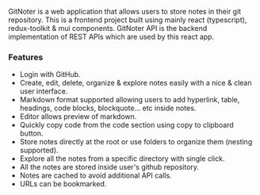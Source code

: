 GitNoter is a web application that allows users to store notes in their git repository. This is a frontend project built using mainly react (typescript), redux-toolkit & mui components. GitNoter API is the backend implementation of REST APIs which are used by this react app.

### Features

- Login with GitHub.
- Create, edit, delete, organize & explore notes easily with a nice & clean user interface.
- Markdown format supported allowing users to add hyperlink, table, headings, code blocks, blockquote... etc inside notes.
- Editor allows preview of markdown.
- Quickly copy code from the code section using copy to clipboard button.
- Store notes directly at the root or use folders to organize them (nesting supported).
- Explore all the notes from a specific directory with single click.
- All the notes are stored inside user's github repository.
- Notes are cached to avoid additional API calls.
- URLs can be bookmarked.
